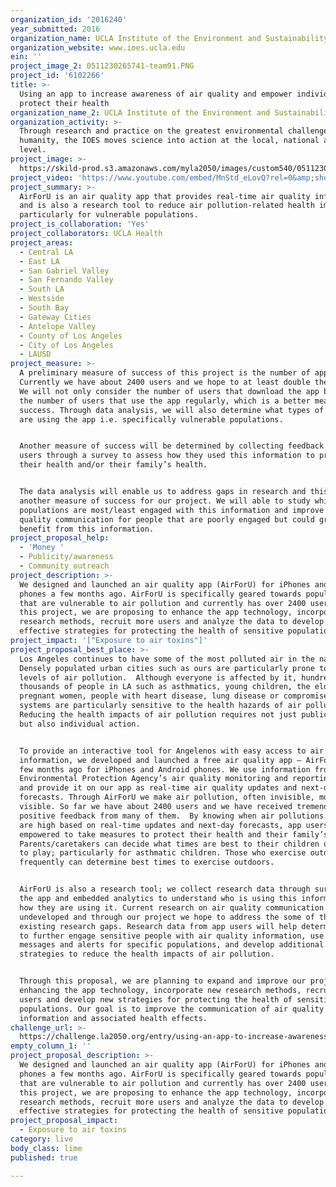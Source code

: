 ```yaml
---
organization_id: '2016240'
year_submitted: 2016
organization_name: UCLA Institute of the Environment and Sustainability (IOES)
organization_website: www.ioes.ucla.edu
ein: ''
project_image_2: 0511230265741-team91.PNG
project_id: '6102266'
title: >-
  Using an app to increase awareness of air quality and empower individuals to
  protect their health
organization_name_2: UCLA Institute of the Environment and Sustainability (IOES)
organization_activity: >-
  Through research and practice on the greatest environmental challenges facing
  humanity, the IOES moves science into action at the local, national and global
  level.
project_image: >-
  https://skild-prod.s3.amazonaws.com/myla2050/images/custom540/0511230265741-team91.PNG
project_video: 'https://www.youtube.com/embed/MnStd_eLovQ?rel=0&amp;showinfo=0'
project_summary: >-
  AirForU is an air quality app that provides real-time air quality information
  and is also a research tool to reduce air pollution-related health impacts,
  particularly for vulnerable populations.
project_is_collaboration: 'Yes'
project_collaborators: UCLA Health
project_areas:
  - Central LA
  - East LA
  - San Gabriel Valley
  - San Fernando Valley
  - South LA
  - Westside
  - South Bay
  - Gateway Cities
  - Antelope Valley
  - County of Los Angeles
  - City of Los Angeles
  - LAUSD
project_measure: >-
  A preliminary measure of success of this project is the number of app users. 
  Currently we have about 2400 users and we hope to at least double the number.
  We will not only consider the number of users that download the app but also
  the number of users that use the app regularly, which is a better measure of
  success. Through data analysis, we will also determine what types of people
  are using the app i.e. specifically vulnerable populations. 


  Another measure of success will be determined by collecting feedback from
  users through a survey to assess how they used this information to protect
  their health and/or their family’s health. 


  The data analysis will enable us to address gaps in research and this will be
  another measure of success for our project. We will able to study which
  populations are most/least engaged with this information and improve air
  quality communication for people that are poorly engaged but could greatly
  benefit from this information.
project_proposal_help:
  - 'Money '
  - Publicity/awareness
  - Community outreach
project_description: >-
  We designed and launched an air quality app (AirForU) for iPhones and Android
  phones a few months ago. AirForU is specifically geared towards populations
  that are vulnerable to air pollution and currently has over 2400 users. For
  this project, we are proposing to enhance the app technology, incorporate new
  research methods, recruit more users and analyze the data to develop more
  effective strategies for protecting the health of sensitive populations.
project_impact: '["Exposure to air toxins"]'
project_proposal_best_place: >-
  Los Angeles continues to have some of the most polluted air in the nation.
  Densely populated urban cities such as ours are particularly prone to high
  levels of air pollution.  Although everyone is affected by it, hundreds of
  thousands of people in LA such as asthmatics, young children, the elderly,
  pregnant women, people with heart disease, lung disease or compromised immune
  systems are particularly sensitive to the health hazards of air pollution.
  Reducing the health impacts of air pollution requires not just public policy,
  but also individual action. 


  To provide an interactive tool for Angelenos with easy access to air quality
  information, we developed and launched a free air quality app – AirForU – a
  few months ago for iPhones and Android phones. We use information from the
  Environmental Protection Agency’s air quality monitoring and reporting network
  and provide it on our app as real-time air quality updates and next-day
  forecasts. Through AirForU we make air pollution, often invisible, more
  visible. So far we have about 2400 users and we have received tremendous
  positive feedback from many of them.  By knowing when air pollutions levels
  are high based on real-time updates and next-day forecasts, app users are
  empowered to take measures to protect their health and their family’s health. 
  Parents/caretakers can decide what times are best to their children outdoors
  to play; particularly for asthmatic children. Those who exercise outdoors
  frequently can determine best times to exercise outdoors. 


  AirForU is also a research tool; we collect research data through surveys in
  the app and embedded analytics to understand who is using this information and
  how they are using it. Current research on air quality communication is still
  undeveloped and through our project we hope to address the some of the
  existing research gaps. Research data from app users will help determine how
  to further engage sensitive people with air quality information, use targeted
  messages and alerts for specific populations, and develop additional
  strategies to reduce the health impacts of air pollution.


  Through this proposal, we are planning to expand and improve our project by
  enhancing the app technology, incorporate new research methods, recruit more
  users and develop new strategies for protecting the health of sensitive
  populations. Our goal is to improve the communication of air quality
  information and associated health effects.
challenge_url: >-
  https://challenge.la2050.org/entry/using-an-app-to-increase-awareness-of-air-quality-and-empower-individuals-to-protect-their-health
empty_column_1: ''
project_proposal_description: >-
  We designed and launched an air quality app (AirForU) for iPhones and Android
  phones a few months ago. AirForU is specifically geared towards populations
  that are vulnerable to air pollution and currently has over 2400 users. For
  this project, we are proposing to enhance the app technology, incorporate new
  research methods, recruit more users and analyze the data to develop more
  effective strategies for protecting the health of sensitive populations.
project_proposal_impact:
  - Exposure to air toxins
category: live
body_class: lime
published: true

---
```

